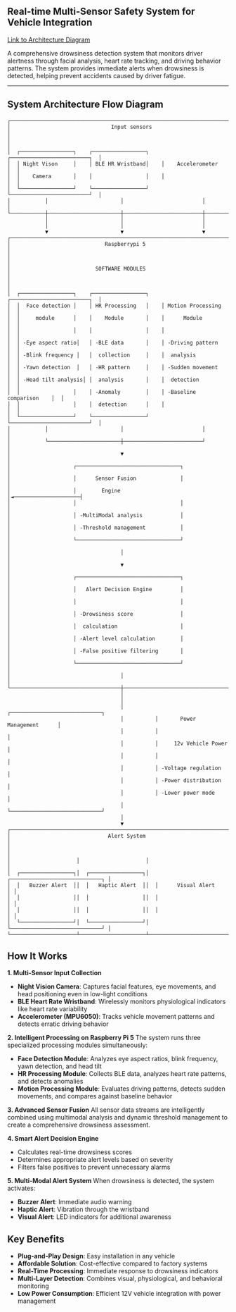 
## Real-time Multi-Sensor Safety System for Vehicle Integration
[Link to Architecture Diagram](https://lucid.app/lucidchart/32cc0406-70f7-41dc-9af4-844296879085/edit?viewport_loc=-1240%2C-1101%2C2475%2C2083%2C0_0&invitationId=inv_8b8f6e9e-bf17-4b59-8de6-2f59f5599511)


A comprehensive drowsiness detection system that monitors driver alertness through facial analysis, heart rate tracking, and driving behavior patterns. The system provides immediate alerts when drowsiness is detected, helping prevent accidents caused by driver fatigue.

---

## System Architecture Flow Diagram

```
┌─────────────────────────────────────────────────────────────────────────────┐
│                                Input sensors                                │
│                                                                             │
│  ┌─────────────────┐    ┌─────────────────┐    ┌─────────────────────────┐  │
│  │ Night Vison     │    │ BLE HR Wristband│    │    Accelerometer        │  │
│  │    Camera       │    │                 │    │                         │  │
│  └─────────────────┘    └─────────────────┘    └─────────────────────────┘  │
│           │                       │                         │               │
└───────────┼───────────────────────┼─────────────────────────┼───────────────┘
            │                       │                         │
            │                       │                         │
            ▼                       ▼                         ▼
┌─────────────────────────────────────────────────────────────────────────────┐
│                              Raspberrypi 5                                 │
│                                                                             │
│                           SOFTWARE MODULES                                 │
│                                                                             │
│  ┌─────────────────┐    ┌─────────────────┐    ┌─────────────────────────┐  │
│  │  Face detection │    │ HR Processing   │    │ Motion Processing       │  │
│  │     module      │    │    Module       │    │      Module             │  │
│  │                 │    │                 │    │                         │  │
│  │ -Eye aspect ratio│   │ -BLE data       │    │ -Driving pattern        │  │
│  │ -Blink frequency │   │  collection     │    │  analysis               │  │
│  │ -Yawn detection  │   │ -HR pattern     │    │ -Sudden movement        │  │
│  │ -Head tilt analysis│ │  analysis       │    │  detection              │  │
│  │                 │    │ -Anomaly        │    │ -Baseline comparison    │  │
│  │                 │    │  detection      │    │                         │  │
│  └─────────────────┘    └─────────────────┘    └─────────────────────────┘  │
│           │                       │                         │               │
│           └───────────────────────┼─────────────────────────┘               │
│                                   ▼                                         │
│                    ┌─────────────────────────────────┐                      │
│                    │      Sensor Fusion              │                      │
│                    │        Engine                   │◄─────────────────────┤
│                    │                                 │                      │
│                    │ -MultiModal analysis            │                      │
│                    │ -Threshold management           │                      │
│                    └─────────────────────────────────┘                      │
│                                   │                                         │
│                                   ▼                                         │
│                    ┌─────────────────────────────────┐                      │
│                    │   Alert Decision Engine         │                      │
│                    │                                 │                      │
│                    │ -Drowsiness score               │                      │
│                    │  calculation                    │                      │
│                    │ -Alert level calculation        │                      │
│                    │ -False positive filtering       │                      │
│                    └─────────────────────────────────┘                      │
│                                   │                                         │
└───────────────────────────────────┼─────────────────────────────────────────┘
                                    │
                                    │
                                    │          ┌─────────────────────────────┐
                                    │          │       Power Management      │
                                    │          │                             │
                                    │          │     12v Vehicle Power       │
                                    │          │                             │
                                    │          │ -Voltage regulation         │
                                    │          │ -Power distribution         │
                                    │          │ -Lower power mode           │
                                    │          └─────────────────────────────┘
                                    │
                                    ▼
┌─────────────────────────────────────────────────────────────────────────────┐
│                               Alert System                                 │
│                                                                             │
│                     │                     │                                │
│  ┌─────────────────┐│  ┌─────────────────┐│  ┌─────────────────────────────┐ │
│  │   Buzzer Alert  ││  │   Haptic Alert  ││  │      Visual Alert           │ │
│  │                 ││  │                 ││  │                             │ │
│  │                 ││  │                 ││  │                             │ │
│  └─────────────────┘│  └─────────────────┘│  └─────────────────────────────┘ │
└─────────────────────┴─────────────────────┴─────────────────────────────────┘
```

## How It Works

**1. Multi-Sensor Input Collection**
- **Night Vision Camera**: Captures facial features, eye movements, and head positioning even in low-light conditions
- **BLE Heart Rate Wristband**: Wirelessly monitors physiological indicators like heart rate variability
- **Accelerometer (MPU6050)**: Tracks vehicle movement patterns and detects erratic driving behavior

**2. Intelligent Processing on Raspberry Pi 5**
The system runs three specialized processing modules simultaneously:
- **Face Detection Module**: Analyzes eye aspect ratios, blink frequency, yawn detection, and head tilt
- **HR Processing Module**: Collects BLE data, analyzes heart rate patterns, and detects anomalies
- **Motion Processing Module**: Evaluates driving patterns, detects sudden movements, and compares against baseline behavior

**3. Advanced Sensor Fusion**
All sensor data streams are intelligently combined using multimodal analysis and dynamic threshold management to create a comprehensive drowsiness assessment.

**4. Smart Alert Decision Engine**
- Calculates real-time drowsiness scores
- Determines appropriate alert levels based on severity
- Filters false positives to prevent unnecessary alarms

**5. Multi-Modal Alert System**
When drowsiness is detected, the system activates:
- **Buzzer Alert**: Immediate audio warning
- **Haptic Alert**: Vibration through the wristband
- **Visual Alert**: LED indicators for additional awareness

## Key Benefits

- **Plug-and-Play Design**: Easy installation in any vehicle
- **Affordable Solution**: Cost-effective compared to factory systems
- **Real-Time Processing**: Immediate response to drowsiness indicators
- **Multi-Layer Detection**: Combines visual, physiological, and behavioral monitoring
- **Low Power Consumption**: Efficient 12V vehicle integration with power management